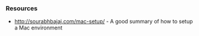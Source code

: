 ### Resources
- http://sourabhbajaj.com/mac-setup/ - A good summary of how to setup a Mac environment